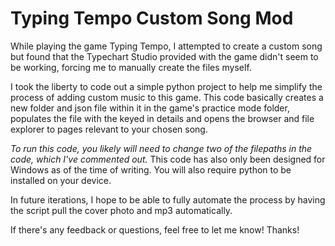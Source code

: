 
# Typing Tempo Custom Song Mod

While playing the game Typing Tempo, I attempted to create a custom song but found that the Typechart Studio provided with the game didn't seem to be working, forcing me to manually create the files myself.

I took the liberty to code out a simple python project to help me simplify the process of adding custom music to this game. This code basically creates a new folder and json file within it in the game's practice mode folder, populates the file with the keyed in details and opens the browser and file explorer to pages relevant to your chosen song.

*To run this code, you likely will need to change two of the filepaths in the code, which I've commented out.*
This code has also only been designed for Windows as of the time of writing.
You will also require python to be installed on your device.

In future iterations, I hope to be able to fully automate the process by having the script pull the cover photo and mp3 automatically.

If there's any feedback or questions, feel free to let me know! Thanks!

